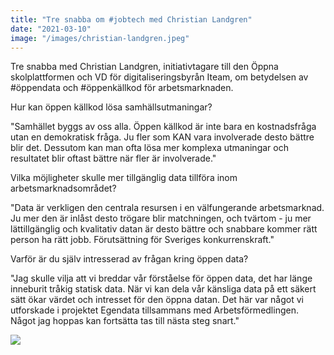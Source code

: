 ```yaml
---
title: "Tre snabba om #jobtech med Christian Landgren"
date: "2021-03-10"
image: "/images/christian-landgren.jpeg"
---
```


Tre snabba med Christian Landgren, initiativtagare till den Öppna skolplattformen och VD för digitaliseringsbyrån Iteam, om betydelsen av #öppendata och #öppenkällkod för arbetsmarknaden.

Hur kan öppen källkod lösa samhällsutmaningar?

"Samhället byggs av oss alla. Öppen källkod är inte bara en kostnadsfråga utan en demokratisk fråga. Ju fler som KAN vara involverade desto bättre blir det. Dessutom kan man ofta lösa mer komplexa utmaningar och resultatet blir oftast bättre när fler är involverade."

Vilka möjligheter skulle mer tillgänglig data tillföra inom arbetsmarknadsområdet?

"Data är verkligen den centrala resursen i en välfungerande arbetsmarknad. Ju mer den är inlåst desto trögare blir matchningen, och tvärtom - ju mer lättillgänglig och kvalitativ datan är desto bättre och snabbare kommer rätt person ha rätt jobb. Förutsättning för Sveriges konkurrenskraft."

Varför är du själv intresserad av frågan kring öppen data?

"Jag skulle vilja att vi breddar vår förståelse för öppen data, det har länge inneburit tråkig statisk data. När vi kan dela vår känsliga data på ett säkert sätt ökar värdet och intresset för den öppna datan. Det här var något vi utforskade i projektet Egendata tillsammans med Arbetsförmedlingen. Något jag hoppas kan fortsätta tas till nästa steg snart."

<img src='/images/christian-landgren.jpeg'/>
